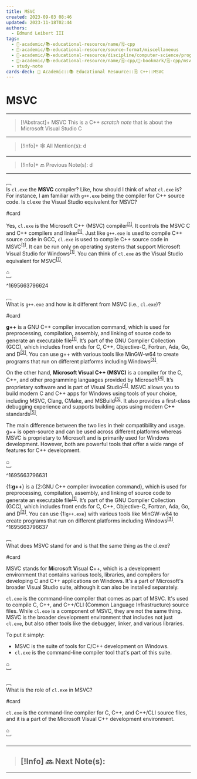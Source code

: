 ```yaml
---
title: MSVC
created: 2023-09-03 08:46
updated: 2023-11-18T02:44
authors:
  - Edmund Leibert III
tags:
  - 🔴-academic/📚-educational-resource/name/🗒️-cpp
  - 🔴-academic/📚-educational-resource/source-format/miscellaneous
  - 🔴-academic/📚-educational-resource/discipline/computer-science/programming-language/cpp
  - 🔴-academic/📚-educational-resource/name/🗒️-cpp/🔖-bookmark/🗒️-cpp/msvc
  - study-note
cards-deck: 🔴 Academic::📚 Educational Resource::🗒️ C++::MSVC
---
```


# MSVC

---

> [!Abstract]+ MSVC
> This is a C++ _scratch note_ that is about the Microsoft Visual Studio C

---

 > [!Info]+ 🕸️ All Mention(s): 
 > d

---

 > [!Info]+ 🔙️ Previous Note(s): 
 > d

---

﹇<br>
Is `cl.exe` the **MSVC** compiler? Like, how should I think of what `cl.exe` is? For instance, I am familiar with `g++.exe` being the compiler for C++ source code. Is cl.exe the Visual Studio equivalent for MSVC?

#card 

Yes, `cl.exe` is the Microsoft C++ (MSVC) compiler<sup>[\[1\]](https://learn.microsoft.com/en-us/cpp/build/reference/compiler-options?view=msvc-170)</sup>. It controls the MSVC C and C++ compilers and linker<sup>[\[1\]](https://learn.microsoft.com/en-us/cpp/build/reference/compiler-options?view=msvc-170)</sup>. Just like `g++.exe` is used to compile C++ source code in GCC, `cl.exe` is used to compile C++ source code in MSVC<sup>[\[1\]](https://learn.microsoft.com/en-us/cpp/build/reference/compiler-options?view=msvc-170)</sup>. It can be run only on operating systems that support Microsoft Visual Studio for Windows<sup>[\[1\]](https://learn.microsoft.com/en-us/cpp/build/reference/compiler-options?view=msvc-170)</sup>. You can think of `cl.exe` as the Visual Studio equivalent for MSVC<sup>[\[1\]](https://learn.microsoft.com/en-us/cpp/build/reference/compiler-options?view=msvc-170)</sup>.

⌂
<br>﹈<br>^1695663796624



﹇<br>
What is `g++.exe` and how is it different from MSVC (i.e., `cl.exe`)?

#card 

**g++** is a GNU C++ compiler invocation command, which is used for preprocessing, compilation, assembly, and linking of source code to generate an executable file<sup>[\[1\]](https://www.geeksforgeeks.org/compiling-with-g-plus-plus/)</sup>. It’s part of the GNU Compiler Collection (GCC), which includes front ends for C, C++, Objective-C, Fortran, Ada, Go, and D<sup>[\[2\]](https://gcc.gnu.org/)</sup>. You can use g++ with various tools like MinGW-w64 to create programs that run on different platforms including Windows<sup>[\[3\]](https://code.visualstudio.com/docs/cpp/config-mingw)</sup>.

On the other hand, **Microsoft Visual C++ (MSVC)** is a compiler for the C, C++, and other programming languages provided by Microsoft<sup>[\[4\]](https://en.wikipedia.org/wiki/Microsoft_Visual_C%2B%2B)</sup>. It’s proprietary software and is part of Visual Studio<sup>[\[4\]](https://en.wikipedia.org/wiki/Microsoft_Visual_C%2B%2B)</sup>. MSVC allows you to build modern C and C++ apps for Windows using tools of your choice, including MSVC, Clang, CMake, and MSBuild<sup>[\[5\]](https://visualstudio.microsoft.com/vs/features/cplusplus/)</sup>. It also provides a first-class debugging experience and supports building apps using modern C++ standards<sup>[\[5\]](https://visualstudio.microsoft.com/vs/features/cplusplus/)</sup>.

The main difference between the two lies in their compatibility and usage. g++ is open-source and can be used across different platforms whereas MSVC is proprietary to Microsoft and is primarily used for Windows development. However, both are powerful tools that offer a wide range of features for C++ development.

⌂
<br>﹈<br>^1695663796631



{1:**g++**} is a {2:GNU C++ compiler invocation command}, which is used for preprocessing, compilation, assembly, and linking of source code to generate an executable file<sup>[\[1\]](https://www.geeksforgeeks.org/compiling-with-g-plus-plus/)</sup>. It’s part of the GNU Compiler Collection (GCC), which includes front ends for C, C++, Objective-C, Fortran, Ada, Go, and D<sup>[\[2\]](https://gcc.gnu.org/)</sup>. You can use {1:`g++.exe`} with various tools like MinGW-w64 to create programs that run on different platforms including Windows<sup>[\[3\]](https://code.visualstudio.com/docs/cpp/config-mingw)</sup>.
^1695663796637


﹇<br>
What does MSVC stand for and is that the same thing as the cl.exe?

#card 

MSVC stands for **M**icro**s**oft **V**isual **C**++, which is a development environment that contains various tools, libraries, and compilers for developing C and C++ applications on Windows. It's a part of Microsoft's broader Visual Studio suite, although it can also be installed separately.

`cl.exe` is the command-line compiler that comes as part of MSVC. It's used to compile C, C++, and C++/CLI (Common Language Infrastructure) source files. While `cl.exe` is a component of MSVC, they are not the same thing. MSVC is the broader development environment that includes not just `cl.exe`, but also other tools like the debugger, linker, and various libraries.

To put it simply:
- MSVC is the suite of tools for C/C++ development on Windows.
- `cl.exe` is the command-line compiler tool that's part of this suite.

⌂
<br>﹈<br>


﹇<br>
What is the role of `cl.exe` in MSVC?

#card 

`cl.exe` is the command-line compiler for C, C++, and C++/CLI source files, and it is a part of the Microsoft Visual C++ development environment. 

⌂
<br>﹈<br>


---

> [!Info] 🔜 Next Note(s):
> - 

---



